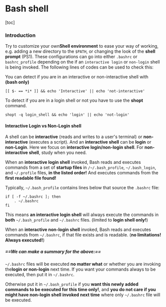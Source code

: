 # Bash shell

[toc]

### Introduction

Try to customize your own**Shell environment** to ease your way of working, e.g. adding a new directory to the `$PATH`, or changing the look of the **shell prompt** (PS1). These configurations can go into either `.bashrc` or `bashrc_profile` depending on the if an `interactive login` or `non-login` shell is being invoked. The following lines of codes can be used to check this:



You can detect if you are in an interactive or non-interactive shell with **(bash only)**

```
[[ $- == *i* ]] && echo 'Interactive' || echo 'not-interactive' 
```



To detect if you are in a login shell or not you have to use the **shopt** command.

```
shopt -q login_shell && echo 'login' || echo 'not-login'
```



#### Interactive Login vs Non-Login shell

A shell can be **interactive** (reads and writes to a user's terminal) or **non-interactive** (executes a script). And an **interactive shell** can be **login** or **non-Login**. Here we focus on **interactive login/non-login shell**. For **non-interactive shell**, study when you need.



When an **interactive login shell** invoked, Bash reads and executes commands from a set of **startup files** in `/~/.bash_profile`, `~/.bash_login`, and `~/.profile` files, **in the listed order!** And executes commands from the **first readable file found!**

Typically, `~/.bash_profile` contains lines below that source the `.bashrc` file:

```
if [ -f ~/.bashrc ]; then
	. ~/.bashrc
fi
```

This means **an interactive login shell** will always execute the commands in **both** `~/.bash_profile` and `~/.bashrc` files. (limited to **login shell only!**)



When an **interactive non-login shell** invoked, Bash reads and executes commands from `~/.bashrc`, if that file exists and is readable. (**no limitations! Always executed!**)





##### ==We can make a summary for the above:==

`~/.bashrc` files will be executed **no matter what** or whether you are invoking the**login or non-login** next time. If you want your commands always to be executed, then put it in `~/.bashrc`. 

Otherwise put it in `~/.bash_profile` if you **want this newly added commands to be executed for this time only!**, and **you do not care if you might have non-login shell invoked next time** where only `~/.bashrc` file will be executed. 